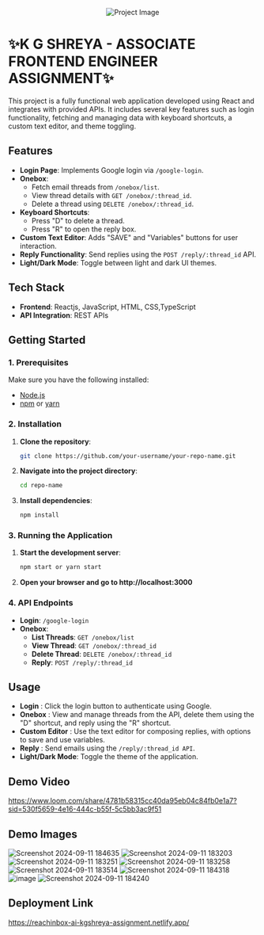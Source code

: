 <p align="center">
  <img src="https://github.com/user-attachments/assets/6caba97f-3a0a-4f86-86b5-a85055b04eb1" alt="Project Image" />
</p>

# ✨K G SHREYA - ASSOCIATE FRONTEND ENGINEER ASSIGNMENT✨

This project is a fully functional web application developed using React and integrates with provided APIs. It includes several key features such as login functionality, fetching and managing data with keyboard shortcuts, a custom text editor, and theme toggling.

## Features


- **Login Page**: Implements Google login via `/google-login`.
- **Onebox**:
  - Fetch email threads from `/onebox/list`.
  - View thread details with `GET /onebox/:thread_id`.
  - Delete a thread using `DELETE /onebox/:thread_id`.
- **Keyboard Shortcuts**:
  - Press "D" to delete a thread.
  - Press "R" to open the reply box.
- **Custom Text Editor**: Adds "SAVE" and "Variables" buttons for user interaction.
- **Reply Functionality**: Send replies using the `POST /reply/:thread_id` API.
- **Light/Dark Mode**: Toggle between light and dark UI themes.

## Tech Stack

- **Frontend**: Reactjs, JavaScript, HTML, CSS,TypeScript
- **API Integration**: REST APIs

## Getting Started

### 1. Prerequisites

Make sure you have the following installed:
- [Node.js](https://nodejs.org/)
- [npm](https://www.npmjs.com/) or [yarn](https://yarnpkg.com/)

### 2. Installation

1. **Clone the repository**:
   ```bash
   git clone https://github.com/your-username/your-repo-name.git
2. **Navigate into the project directory**:
   ```bash
   cd repo-name
3. **Install dependencies**:
   ```bash
   npm install
### 3. Running the Application

1. **Start the development server**:
   ```bash
   npm start or yarn start
2. **Open your browser and go to http://localhost:3000**
   
### 4. API Endpoints

- **Login**: `/google-login`
- **Onebox**:
  - **List Threads**: `GET /onebox/list`<br>
  - **View Thread**: `GET /onebox/:thread_id`<br>
  - **Delete Thread**: `DELETE /onebox/:thread_id`<br>
  - **Reply**: `POST /reply/:thread_id`

## Usage

- **Login** : Click the login button to authenticate using Google.<br>
- **Onebox** : View and manage threads from the API, delete them using the "D" shortcut, and reply using the "R" shortcut.
- **Custom Editor** : Use the text editor for composing replies, with options to save and use variables.
- **Reply** : Send emails using the `/reply/:thread_id API`.
- **Light/Dark Mode**: Toggle the theme of the application.

## Demo Video

 https://www.loom.com/share/4781b58315cc40da95eb04c84fb0e1a7?sid=530f5659-4e16-444c-b55f-5c5bb3ac9f51<br>

## Demo Images

![Screenshot 2024-09-11 184635](https://github.com/user-attachments/assets/d65448b2-3172-4ea1-9edf-58cb2db0201d)
![Screenshot 2024-09-11 183203](https://github.com/user-attachments/assets/f77ec7d3-a75a-4696-849c-e1dd2d667f52)
![Screenshot 2024-09-11 183251](https://github.com/user-attachments/assets/7eed2585-a54a-4094-97d3-835cc50b820d)
![Screenshot 2024-09-11 183258](https://github.com/user-attachments/assets/3c80e318-5414-4da1-ae4f-3434998c7df9)
![Screenshot 2024-09-11 183514](https://github.com/user-attachments/assets/7d8ffafd-145e-4e05-a95d-06bba826c3bb)
![Screenshot 2024-09-11 184318](https://github.com/user-attachments/assets/3df11567-4a87-4ee2-84a4-6ad37dbfeda1)
![image](https://github.com/user-attachments/assets/556de33a-2471-4602-818e-2dbdf1887147)
![Screenshot 2024-09-11 184240](https://github.com/user-attachments/assets/0905792b-6a0a-4cb6-9229-3765fcf9e0f4)

## Deployment Link

https://reachinbox-ai-kgshreya-assignment.netlify.app/






